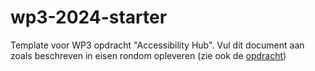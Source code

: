 # wp3-2024-starter
Template voor WP3 opdracht "Accessibility Hub". Vul dit document aan zoals beschreven in eisen rondom opleveren (zie ook de [opdracht](CASUS.md)) 
